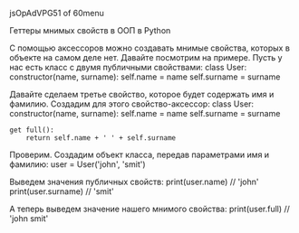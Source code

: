 
jsOpAdVPG51 of 60menu

Геттеры мнимых свойств в ООП в Python

С помощью аксессоров можно создавать мнимые свойства, которых в объекте на самом деле нет. Давайте посмотрим на примере. Пусть у нас есть класс с двумя публичными свойствами:
class User:
	constructor(name, surname):
		self.name = name 
		self.surname = surname 
	


Давайте сделаем третье свойство, которое будет содержать имя и фамилию. Создадим для этого свойство-аксессор:
class User:
	constructor(name, surname):
		self.name = name 
		self.surname = surname 
	
	
	get full():
		return self.name + ' ' + self.surname 
	


Проверим. Создадим объект класса, передав параметрами имя и фамилию:
user = User('john', 'smit') 

Выведем значения публичных свойств:
print(user.name)  // 'john'
print(user.surname)  // 'smit'

А теперь выведем значение нашего мнимого свойства:
print(user.full)  // 'john smit'


